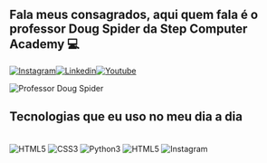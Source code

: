 ## Fala meus consagrados, aqui quem fala é o professor Doug Spider da Step Computer Academy 💻

[![Instagram](https://img.shields.io/badge/Instagram-E4405F?style=for-the-badge&logo=instagram&logoColor=white)](https://www.instagram.com/cosmica021/)[![Linkedin](https://img.shields.io/badge/LinkedIn-0077B5?style=for-the-badge&logo=linkedin&logoColor=white)](https://www.linkedin.com/in/douglas-alves-a53346184/)[![Youtube](https://img.shields.io/badge/YouTube-FF0000?style=for-the-badge&logo=youtube&logoColor=white)](https://www.youtube.com/c/Cosmica021/)


![Professor Doug Spider](https://github-readme-stats.vercel.app/api?username=dougspider&show_icons=true&theme=tokyonight)

## Tecnologias que eu uso no meu dia a dia

<div style="display: inline_block"><br/>
  <img align="center" alt="HTML5" src="https://img.shields.io/badge/HTML5-E34F26?style=for-the-badge&logo=html5&logoColor=white">
  <img align="center" alt="CSS3" src="https://img.shields.io/badge/CSS3-1572B6?style=for-the-badge&logo=css3&logoColor=white">
  <img align="center" alt="Python3" src="https://img.shields.io/badge/Python-14354C?style=for-the-badge&logo=python&logoColor=white">
  <img align="center" alt="HTML5" src="https://img.shields.io/badge/Python-14354C?style=for-the-badge&logo=python&logoColor=white">
  <img align="center" alt="Instagram" src="https://img.shields.io/badge/Instagram-E4405F?style=for-the-badge&logo=instagram&logoColor=white">
  
  </div>
